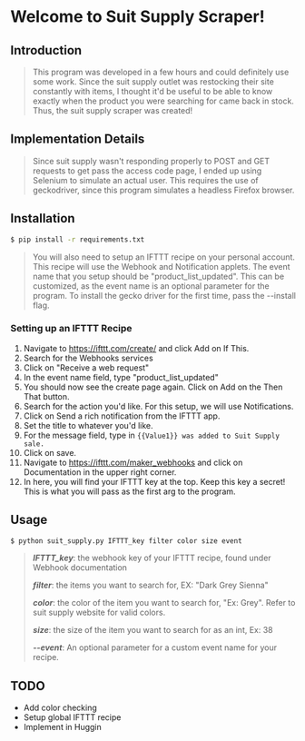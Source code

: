 # Welcome to Suit Supply Scraper!
## Introduction
> This program was developed in a few hours and could definitely use some work.
> Since the suit supply outlet was restocking their site constantly
> with items, I thought it'd be useful to be able to know exactly
> when the product you were searching for came back in stock. Thus, the suit 
> supply scraper was created!
## Implementation Details
> Since suit supply wasn't responding properly to POST and GET requests to get
>pass the access code page, I ended up using Selenium to simulate an actual user.
> This requires the use of geckodriver, since this program simulates a headless Firefox browser.

## Installation
```bash
$ pip install -r requirements.txt
```
>You will also need to setup an IFTTT recipe on your personal account.
This recipe will use the Webhook and Notification applets.
> The event name that you setup should be "product_list_updated". This can be customized,
>as the event name is an optional parameter for the program.
> To install the gecko driver for the first time, pass the --install flag.
### Setting up an IFTTT Recipe
1. Navigate to https://ifttt.com/create/ and click Add on If This. 
2. Search for the Webhooks services
3. Click on "Receive a web request"
4. In the event name field, type "product_list_updated"
5. You should now see the create page again. Click on Add on the Then That button.
6. Search for the action you'd like. For this setup, we will use Notifications.
7. Click on Send a rich notification from the IFTTT app.
8. Set the title to whatever you'd like. 
9. For the message field, type in ``` {{Value1}} was added to Suit Supply sale. ```
10. Click on save.
11. Navigate to https://ifttt.com/maker_webhooks and click on Documentation in the upper right corner.
12. In here, you will find your IFTTT key at the top. Keep this key a secret! This is what you will pass 
as the first arg to the program.


## Usage
```bash
$ python suit_supply.py IFTTT_key filter color size event
```
> ***IFTTT_key***: the webhook key of your IFTTT recipe, found under Webhook documentation
>
> ***filter***: the items you want to search for, EX: "Dark Grey Sienna"
>
> ***color***: the color of the item you want to search for, "Ex: Grey". Refer to suit supply website for valid colors.
>
> ***size***: the size of the item you want to search for as an int, Ex: 38
>
> ***--event***: An optional parameter for a custom event name for your recipe.

## TODO
- Add color checking
- Setup global IFTTT recipe
- Implement in Huggin

